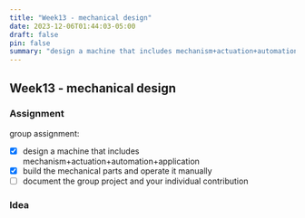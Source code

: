 ```yaml
---
title: "Week13 - mechanical design"
date: 2023-12-06T01:44:03-05:00
draft: false
pin: false
summary: "design a machine that includes mechanism+actuation+automation+application"
---
```


## Week13 - mechanical design

### Assignment

group assignment:</br>

- [x] design a machine that includes mechanism+actuation+automation+application
- [x] build the mechanical parts and operate it manually
- [ ] document the group project and your individual contribution

### Idea

